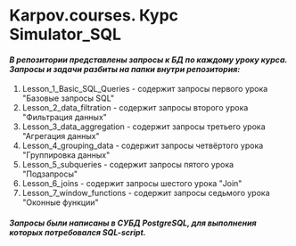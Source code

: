 # Karpov.courses. Курс Simulator_SQL
#### *В репозитории представлены запросы к БД по каждому уроку курса. Запросы и задачи разбиты на папки внутри репозитория:* #
1. Lesson_1_Basic_SQL_Queries - содержит запросы первого урока "Базовые запросы SQL"
2. Lesson_2_data_filtration - содержит запросы второго урока "Фильтрация данных"
3. Lesson_3_data_aggregation - содержит запросы третьего урока "Агрегация данных"
4. Lesson_4_grouping_data - содержит запросы четвёртого урока "Группировка данных"
5. Lesson_5_subqueries - содержит запросы пятого урока "Подзапросы"
6. Lesson_6_joins - содержит запросы шестого урока "Join"
7. Lesson_7_window_functions - содержит запросы седьмого урока "Оконные функции"
#### *Запросы были написаны в СУБД PostgreSQL, для выполнения которых потребовался SQL-script.* #